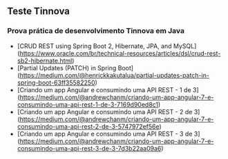 ## Teste Tinnova
### Prova prática de desenvolvimento Tinnova em Java
- [CRUD REST using Spring Boot 2, Hibernate, JPA, and MySQL] (https://www.oracle.com/br/technical-resources/articles/dsl/crud-rest-sb2-hibernate.html)
- [Partial Updates (PATCH) in Spring Boot] (https://medium.com/@henrickkakutalua/partial-updates-patch-in-spring-boot-63ff35582250)
- [Criando um app Angular e consumindo uma API REST - 1 de 3] (https://medium.com/@andrewchanm/criando-um-app-angular-7-e-consumindo-uma-api-rest-1-de-3-7169d90ed8c1)
- [Criando um app Angular e consumindo uma API REST - 2 de 3] (https://medium.com/@andrewchanm/criando-um-app-angular-7-e-consumindo-uma-api-rest-2-de-3-5747972ef56e)
- [Criando um app Angular e consumindo uma API REST - 3 de 3] (https://medium.com/@andrewchanm/criando-um-app-angular-7-e-consumindo-uma-api-rest-3-de-3-7d3b22aa09a6)
